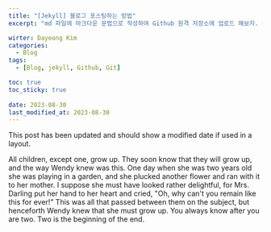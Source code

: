 ```yaml
---
title: "[Jekyll] 블로그 포스팅하는 방법"
excerpt: "md 파일에 마크다운 문법으로 작성하여 Github 원격 저장소에 업로드 해보자. 에디터는 Visual Studio code 사용! 로컬 서버에서 확인도 해보자. "

wirter: Dayeong Kim
categories:
  - Blog
tags:
  - [Blog, jekyll, Github, Git]

toc: true
toc_sticky: true
 
date: 2023-08-30
last_modified_at: 2023-08-30
---
```


This post has been updated and should show a modified date if used in a layout.

All children, except one, grow up. They soon know that they will grow up, and the way Wendy knew was this. One day when she was two years old she was playing in a garden, and she plucked another flower and ran with it to her mother. I suppose she must have looked rather delightful, for Mrs. Darling put her hand to her heart and cried, "Oh, why can't you remain like this for ever!" This was all that passed between them on the subject, but henceforth Wendy knew that she must grow up. You always know after you are two. Two is the beginning of the end.